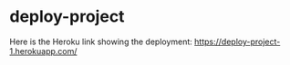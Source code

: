 # deploy-project

Here is the Heroku link showing the deployment:
https://deploy-project-1.herokuapp.com/
